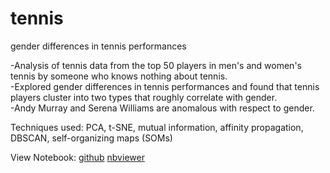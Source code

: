# tennis
gender differences in tennis performances

-Analysis of tennis data from the top 50 players in men's and women's tennis by someone who knows nothing about tennis. <br>
-Explored gender differences in tennis performances and found that tennis players cluster into two types that roughly correlate with gender. <br>
-Andy Murray and Serena Williams are anomalous with respect to gender.

Techniques used: PCA, t-SNE, mutual information, affinity propagation, DBSCAN, self-organizing maps (SOMs)

View Notebook: <a href='https://github.com/nneubarth/tennis/blob/master/tennis.ipynb'>github</a> <a href='https://nbviewer.jupyter.org/github/nneubarth/tennis/blob/master/tennis.ipynb'>nbviewer</a>
